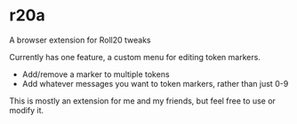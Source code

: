 # r20a
A browser extension for Roll20 tweaks

Currently has one feature, a custom menu for editing token markers.
 - Add/remove a marker to multiple tokens
 - Add whatever messages you want to token markers, rather than just 0-9

This is mostly an extension for me and my friends, but feel free to use or modify it.
